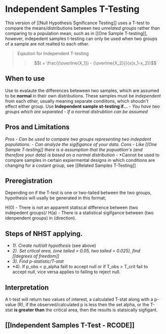 # Independent Samples T-Testing
This version of [[Null Hypothesis Sgnificance Testing]] uses a T-test to compare the means/distributions between *two unrelated groups* rather than comparing to a population mean, such as in [[One Sample T-testing]], however, indepedent samples t-testing can only be used when two groups of a sample are not realted to each other. 

>Eqaution for Independent T-testing 
>>$$t = \frac{(\overline{X_1}) - (\overline{X_2})}{s(x_1-x_2)}$$

## When to use
Use to evalaute the differences beteween two samples, which are assumed to be **normal** in their own distributions. These samples must be *independent* from each other, usually meaning separate condiitons, which shoudn't effect either group. 
Use **Independent sample st-testing if...** 
	-	*You have two groups which are separated*
	-	*If a normal distrubtion can be assumed* 

## Pros and Limitations
*Pros* 
	-	*Can be used to compare two groups representing two indepdent populations*.
	-	*Can analyze the sigifigance of your data.*
*Cons*
	-	*Like [[One Sample T-testing]] there is a assumption that the popuatlion's (and therefore your data) is based on a normal distribution*
	-	*Cannot be used to compare samples in certain expiermental designs in which conditions are changing for a costant group, see [[Related Samples T-Testing]]
	

## Preregistration
Depending on if the T-test is one or two-tailed between the two groups,  hypothesis will usally be generated in this format;

H(0) - There is not  an apparent  statiscal difference between (two indepedent groups)/
H(a) - There is a statistical sigifgance between (two idenpendent groups) in (direction).



## Steps of NHST applying.
-	*1). Create null/alt hypothesis* (see above)
-	*2). Set crtical area, (one tailed = 0.05, two tailed = 0.025), find [[degrees of freedom]]* 
-	*3). Find p-statistic/T-stat*
-	*4). If p_obs <  p_alpha faill to accept null or if T_obs > T_crit fail to accept null,  vice versa applies to failing to reject null.

## Interpretation 
A t-test will return two values of interest, a calculated T-stat along with a p-value (R), if the observed/calculated p is less then the set alpha, or the T-stat **is greater than** the critical area, then the results is statsically sigfigant. 

## [[Independent Samples T-Test - RCODE]]

